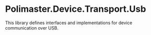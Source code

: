 # Polimaster.Device.Transport.Usb

This library defines interfaces and implementations for device communication over USB.